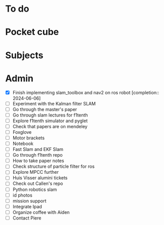 # To do

# Pocket cube

# Subjects

# Admin
- [x] Finish implementing slam_toolbox and nav2 on ros robot  [completion:: 2024-06-06]
- [ ] Experiment with the Kalman filter SLAM
- [ ] Go through the master's paper
- [ ] Go through slam lectures for f1tenth
- [ ] Explore f1tenth simulator and pyglet
- [ ] Check that papers are on mendeley
- [ ] Foxglove
- [ ] Motor brackets
- [ ] Notebook
- [ ] Fast Slam and EKF Slam
- [ ] Go through f1tenth repo
- [ ] How to take paper notes
- [ ] Check structure of particle filter for ros
- [ ] Explore MPCC further
- [ ] Huis Visser alumini tickets
- [ ] Check out Callen's repo
- [ ] Python robotics slam
- [ ] id photos
- [ ] mission support
- [ ] Integrate Ipad
- [ ] Organize coffee with Aiden
- [ ] Contact Piere
